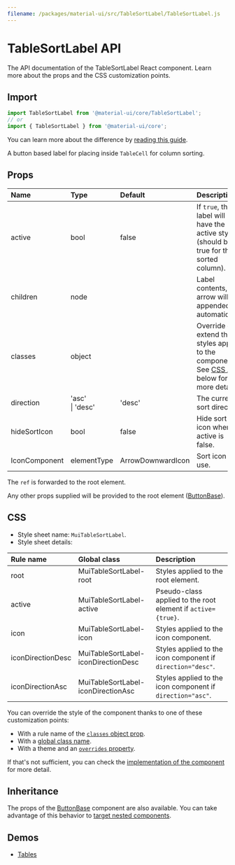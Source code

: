 ```yaml
---
filename: /packages/material-ui/src/TableSortLabel/TableSortLabel.js
---
```


<!--- This documentation is automatically generated, do not try to edit it. -->

# TableSortLabel API

<p class="description">The API documentation of the TableSortLabel React component. Learn more about the props and the CSS customization points.</p>

## Import

```js
import TableSortLabel from '@material-ui/core/TableSortLabel';
// or
import { TableSortLabel } from '@material-ui/core';
```

You can learn more about the difference by [reading this guide](/guides/minimizing-bundle-size/).

A button based label for placing inside `TableCell` for column sorting.

## Props

| Name | Type | Default | Description |
|:-----|:-----|:--------|:------------|
| <span class="prop-name">active</span> | <span class="prop-type">bool</span> | <span class="prop-default">false</span> | If `true`, the label will have the active styling (should be true for the sorted column). |
| <span class="prop-name">children</span> | <span class="prop-type">node</span> |  | Label contents, the arrow will be appended automatically. |
| <span class="prop-name">classes</span> | <span class="prop-type">object</span> |  | Override or extend the styles applied to the component. See [CSS API](#css) below for more details. |
| <span class="prop-name">direction</span> | <span class="prop-type">'asc'<br>&#124;&nbsp;'desc'</span> | <span class="prop-default">'desc'</span> | The current sort direction. |
| <span class="prop-name">hideSortIcon</span> | <span class="prop-type">bool</span> | <span class="prop-default">false</span> | Hide sort icon when active is false. |
| <span class="prop-name">IconComponent</span> | <span class="prop-type">elementType</span> | <span class="prop-default">ArrowDownwardIcon</span> | Sort icon to use. |

The `ref` is forwarded to the root element.

Any other props supplied will be provided to the root element ([ButtonBase](/api/button-base/)).

## CSS

- Style sheet name: `MuiTableSortLabel`.
- Style sheet details:

| Rule name | Global class | Description |
|:-----|:-------------|:------------|
| <span class="prop-name">root</span> | <span class="prop-name">MuiTableSortLabel-root</span> | Styles applied to the root element.
| <span class="prop-name">active</span> | <span class="prop-name">MuiTableSortLabel-active</span> | Pseudo-class applied to the root element if `active={true}`.
| <span class="prop-name">icon</span> | <span class="prop-name">MuiTableSortLabel-icon</span> | Styles applied to the icon component.
| <span class="prop-name">iconDirectionDesc</span> | <span class="prop-name">MuiTableSortLabel-iconDirectionDesc</span> | Styles applied to the icon component if `direction="desc"`.
| <span class="prop-name">iconDirectionAsc</span> | <span class="prop-name">MuiTableSortLabel-iconDirectionAsc</span> | Styles applied to the icon component if `direction="asc"`.

You can override the style of the component thanks to one of these customization points:

- With a rule name of the [`classes` object prop](/customization/components/#overriding-styles-with-classes).
- With a [global class name](/customization/components/#overriding-styles-with-global-class-names).
- With a theme and an [`overrides` property](/customization/globals/#css).

If that's not sufficient, you can check the [implementation of the component](https://github.com/mui-org/material-ui/blob/master/packages/material-ui/src/TableSortLabel/TableSortLabel.js) for more detail.

## Inheritance

The props of the [ButtonBase](/api/button-base/) component are also available.
You can take advantage of this behavior to [target nested components](/guides/api/#spread).

## Demos

- [Tables](/components/tables/)

